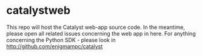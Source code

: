 # catalystweb
This repo will host the Catalyst web-app source code. In the meantime, please open all related issues concerning the web app in here. For anything concerning the Python SDK - please look in http://github.com/enigmampc/catalyst
